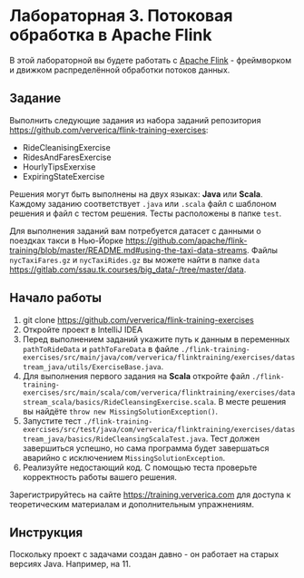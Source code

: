 # Лабораторная 3. Потоковая обработка в Apache Flink

В этой лабораторной вы будете работать с [Apache Flink](https://flink.apache.org/) - фреймворком и движком распределённой обработки потоков данных.

## Задание

Выполнить следующие задания из набора заданий репозитория https://github.com/ververica/flink-training-exercises:
  - RideCleanisingExercise
  - RidesAndFaresExercise
  - HourlyTipsExerxise
  - ExpiringStateExercise

Решения могут быть выполнены на двух языках: **Java** или **Scala**. Каждому заданию соответствует `.java` или `.scala` файл с шаблоном решения и файл с тестом решения.  Тесты расположены в папке `test`.

Для выполнения заданий вам потребуется датасет с данными о поездках такси в Нью-Йорке https://github.com/apache/flink-training/blob/master/README.md#using-the-taxi-data-streams. Файлы `nycTaxiFares.gz` и `nycTaxiRides.gz` вы можете найти в папке `data` https://gitlab.com/ssau.tk.courses/big_data/-/tree/master/data. 

## Начало работы

1. git clone https://github.com/ververica/flink-training-exercises
2. Откройте проект в IntelliJ IDEA 
3. Перед выполнением заданий укажите путь к данным в переменных `pathToRideData` и `pathToFareData` в файле `./flink-training-exercises/src/main/java/com/ververica/flinktraining/exercises/datastream_java/utils/ExerciseBase.java`.
4. Для выполнения первого задания на **Scala** откройте файл `./flink-training-exercises/src/main/scala/com/ververica/flinktraining/exercises/datastream_scala/basics/RideCleansingExercise.scala`. В месте решения вы найдёте `throw new MissingSolutionException()`.
5. Запустите тест `./flink-training-exercises/src/test/java/com/ververica/flinktraining/exercises/datastream_java/basics/RideCleansingScalaTest.java`. Тест должен завершиться успешно, но сама программа будет завершаться аварийно с исключением `MissingSolutionException`.
6. Реализуйте недостающий код. С помощью теста проверьте корректность работы вашего решения.


Зарегистрируйтесь на сайте https://training.ververica.com для доступа к теоретическим материалам и дополнительным упражнениям.

## Инструкция
Поскольку проект с задачами создан давно - он работает на старых версиях Java. Например, на 11.
